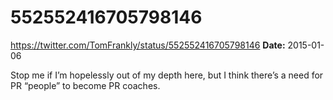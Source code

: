 # 552552416705798146
https://twitter.com/TomFrankly/status/552552416705798146
**Date:** 2015-01-06

Stop me if I’m hopelessly out of my depth here, but I think there’s a need for PR “people” to become PR coaches.
